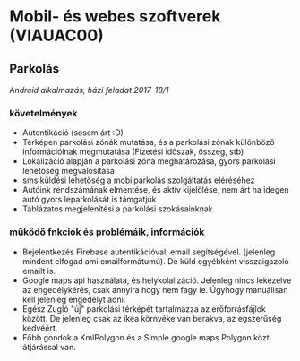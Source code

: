 # Mobil- és webes szoftverek (VIAUAC00)
## Parkolás
*Android alkalmazás, házi feladat 2017-18/1*

### követelmények
- Autentikáció (sosem árt :D)
- Térképen parkolási zónák mutatása, és a parkolási zónak különböző információinak megmutatása (Fizetési időszak, összeg, stb)
- Lokalizáció alapján a parkolási zóna meghatározása, gyors parkolási lehetőség megvalósítása
- sms küldési lehetőség a mobilparkolás szolgáltatás eléréséhez
- Autóink rendszámának elmentése, és aktív kijelölése, nem árt ha idegen autó gyors leparkolását is támgatjuk
- Táblázatos megjelenítési a parkolási szokásainknak

### működő fnkciók és problémáik, információk
- Bejelentkezés Firebase autentikációval, email segítségével. (jelenleg mindent elfogad ami emailformátumú). De küld egyébként visszaigazoló emailt is.
- Google maps api használata, és helykolalizáció. Jelenleg nincs lekezelve az engedélykérés, csak annyira hogy nem fagy le. Úgyhogy manuálisan kell jelenleg engedélyt adni.
- Egész Zugló "új" parkolási térképét tartalmazza az erőforrásfájlok között. De jelenleg csak az ikea környéke van berakva, az egszerűség kedvéért.
- Főbb gondok a KmlPolygon és a Simple google maps Polygon közti átjárással van.
